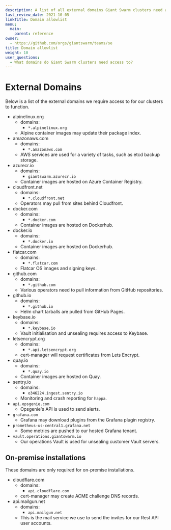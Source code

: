 ```yaml
---
description: A list of all external domains Giant Swarm clusters need access to in order to function.
last_review_date: 2021-10-05
linkTitle: Domain allowlist
menu:
  main:
    parent: reference
owner:
  - https://github.com/orgs/giantswarm/teams/se
title: Domain allowlist
weight: 10
user_questions:
  - What domains do Giant Swarm clusters need access to?
---
```


# External Domains

Below is a list of the external domains we require access to for our clusters to function.

- alpinelinux.org
    - domains:
        - `*.alpinelinux.org`
    - Alpine container images may update their package index.
- amazonaws.com
    - domains:
        - `*.amazonaws.com`
    - AWS services are used for a variety of tasks, such as etcd backup storage.
- azurecr.io
    - domains:
        - `giantswarm.azurecr.io`
    - Container images are hosted on Azure Container Registry. 
- cloudfront.net
    - domains:
        - `*.cloudfront.net`
    - Operators may pull from sites behind Cloudfront.
- docker.com
    - domains:
        - `*.docker.com`
    - Container images are hosted on Dockerhub.
- docker.io
    - domains:
        - `*.docker.io`
    - Container images are hosted on Dockerhub.
- flatcar.com
    - domains:
        - `*.flatcar.com`
    - Flatcar OS images and signing keys.
- github.com
    - domains:
        - `*.github.com`
    - Various operators need to pull information from GitHub repositories.
- github.io
    - domains:
        - `*.github.io`
    - Helm chart tarballs are pulled from GitHub Pages.
- keybase.io
    - domains:
        - `*.keybase.io`
    - Vault initialisation and unsealing requires access to Keybase.
- letsencrypt.org
    - domains:
        - `*.api.letsencrypt.org`
    - cert-manager will request certificates from Lets Encrypt.
- quay.io
    - domains:
        - `*.quay.io`
    - Container images are hosted on Quay.
- sentry.io
    - domains:
        - `o346224.ingest.sentry.io`
    - Monitoring and crash reporting for `happa`.
- `api.opsgenie.com`
    - Opsgenie's API is used to send alerts.
- `grafana.com`
    - Grafana may download plugins from the Grafana plugin registry.
- `prometheus-us-central1.grafana.net`
    - Some metrics are pushed to our hosted Grafana tenant.
- `vault.operations.giantswarm.io`
    - Our operations Vault is used for unsealing customer Vault servers.

## On-premise installations

These domains are only required for on-premise installations.

- cloudflare.com
    - domains:
        - `api.cloudflare.com`
    - cert-manager may create ACME challenge DNS records.
- api.mailgun.net
    - domains:
      - `api.mailgun.net` 
    - This is the mail service we use to send the invites for our Rest API user accounts.

